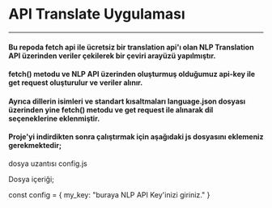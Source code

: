 # API Translate Uygulaması

<hr>

#### Bu repoda fetch api ile ücretsiz bir translation api'ı olan NLP Translation API üzerinden veriler çekilerek bir çeviri arayüzü yapılmıştır.

#### fetch() metodu ve NLP API üzerinden oluşturmuş olduğumuz api-key ile get request oluşturulur ve veriler alınır.

#### Ayrıca dillerin isimleri ve standart kısaltmaları language.json dosyası üzerinden yine fetch() metodu ve get request ile alınarak dil seçeneklerine eklenmiştir. 

#### Proje'yi indirdikten sonra çalıştırmak için aşağıdaki js dosyasını eklemeniz gerekmektedir;

dosya uzantısı config.js

Dosya içeriği;

const config = {
    my_key: "buraya NLP API Key'inizi giriniz."
}
